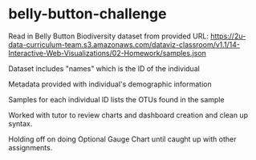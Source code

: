 # belly-button-challenge

Read in Belly Button Biodiversity dataset from provided URL:
    https://2u-data-curriculum-team.s3.amazonaws.com/dataviz-classroom/v1.1/14-Interactive-Web-Visualizations/02-Homework/samples.json

Dataset includes "names" which is the ID of the individual

Metadata provided with individual's demographic information

Samples for each individual ID lists the OTUs found in the sample


Worked with tutor to review charts and dashboard creation and clean up syntax.

Holding off on doing Optional Gauge Chart until caught up with other assignments.

